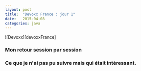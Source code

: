 ```yaml
---
layout: post
title:  "Devoxx France : jour 1"
date:   2015-04-08
categories: java
---
```


![Devoxx][devoxxFrance]

### Mon retour session par session

### Ce que je n'ai pas pu suivre mais qui était intéressant.